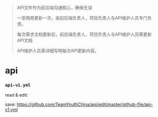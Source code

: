 > API文件作为前后端沟通核心，确保无误
> 
> 一至两周更新一次，由前后端负责人，项目负责人与API维护人员专门负责。
> 
> 每次需求文档更新后，前后端负责人，项目负责人与API维护人员需更新API文档
> 
> API维护人员需详细写明每次API更新内容。

# api

### `api-v1.yml`

read & edit:

save: https://github.com/TeamYouthChina/api/edit/master/github-file/api-v1.yml
